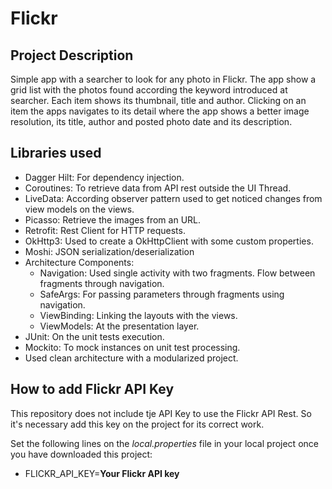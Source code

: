 # Flickr

## Project Description
Simple app with a searcher to look for any photo in Flickr. The app show a grid list with the photos found according the keyword introduced at searcher. Each item shows its thumbnail, title and author. Clicking on an item the apps navigates to its detail where the app shows a better image resolution, its title, author and posted photo date and its description.

## Libraries used
- Dagger Hilt: For dependency injection.
- Coroutines: To retrieve data from API rest outside the UI Thread.
- LiveData: According observer pattern used to get noticed changes from view models on the views.
- Picasso: Retrieve the images from an URL.
- Retrofit: Rest Client for HTTP requests.
- OkHttp3: Used to create a OkHttpClient with some custom properties.
- Moshi: JSON serialization/deserialization
- Architecture Components:
  - Navigation: Used single activity with two fragments. Flow between fragments through navigation.
  - SafeArgs: For passing parameters through fragments using navigation.
  - ViewBinding: Linking the layouts with the views.
  - ViewModels: At the presentation layer.
- JUnit: On the unit tests execution.
- Mockito: To mock instances on unit test processing.
- Used clean architecture with a modularized project.

## How to add Flickr API Key
This repository does not include tje API Key to use the Flickr API Rest. So it's necessary add this key on the project for its correct work.

Set the following lines on the *local.properties* file in your local project once you have downloaded this project:
- FLICKR_API_KEY=**Your Flickr API key**
